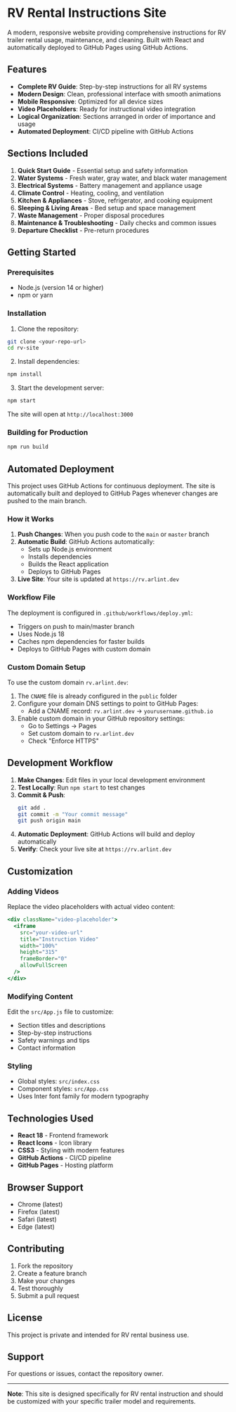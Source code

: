 # RV Rental Instructions Site

A modern, responsive website providing comprehensive instructions for RV trailer rental usage, maintenance, and cleaning. Built with React and automatically deployed to GitHub Pages using GitHub Actions.

## Features

- **Complete RV Guide**: Step-by-step instructions for all RV systems
- **Modern Design**: Clean, professional interface with smooth animations
- **Mobile Responsive**: Optimized for all device sizes
- **Video Placeholders**: Ready for instructional video integration
- **Logical Organization**: Sections arranged in order of importance and usage
- **Automated Deployment**: CI/CD pipeline with GitHub Actions

## Sections Included

1. **Quick Start Guide** - Essential setup and safety information
2. **Water Systems** - Fresh water, gray water, and black water management
3. **Electrical Systems** - Battery management and appliance usage
4. **Climate Control** - Heating, cooling, and ventilation
5. **Kitchen & Appliances** - Stove, refrigerator, and cooking equipment
6. **Sleeping & Living Areas** - Bed setup and space management
7. **Waste Management** - Proper disposal procedures
8. **Maintenance & Troubleshooting** - Daily checks and common issues
9. **Departure Checklist** - Pre-return procedures

## Getting Started

### Prerequisites

- Node.js (version 14 or higher)
- npm or yarn

### Installation

1. Clone the repository:
```bash
git clone <your-repo-url>
cd rv-site
```

2. Install dependencies:
```bash
npm install
```

3. Start the development server:
```bash
npm start
```

The site will open at `http://localhost:3000`

### Building for Production

```bash
npm run build
```

## Automated Deployment

This project uses GitHub Actions for continuous deployment. The site is automatically built and deployed to GitHub Pages whenever changes are pushed to the main branch.

### How it Works

1. **Push Changes**: When you push code to the `main` or `master` branch
2. **Automatic Build**: GitHub Actions automatically:
   - Sets up Node.js environment
   - Installs dependencies
   - Builds the React application
   - Deploys to GitHub Pages
3. **Live Site**: Your site is updated at `https://rv.arlint.dev`

### Workflow File

The deployment is configured in `.github/workflows/deploy.yml`:
- Triggers on push to main/master branch
- Uses Node.js 18
- Caches npm dependencies for faster builds
- Deploys to GitHub Pages with custom domain

### Custom Domain Setup

To use the custom domain `rv.arlint.dev`:

1. The `CNAME` file is already configured in the `public` folder
2. Configure your domain DNS settings to point to GitHub Pages:
   - Add a CNAME record: `rv.arlint.dev` → `yourusername.github.io`
3. Enable custom domain in your GitHub repository settings:
   - Go to Settings → Pages
   - Set custom domain to `rv.arlint.dev`
   - Check "Enforce HTTPS"

## Development Workflow

1. **Make Changes**: Edit files in your local development environment
2. **Test Locally**: Run `npm start` to test changes
3. **Commit & Push**: 
   ```bash
   git add .
   git commit -m "Your commit message"
   git push origin main
   ```
4. **Automatic Deployment**: GitHub Actions will build and deploy automatically
5. **Verify**: Check your live site at `https://rv.arlint.dev`

## Customization

### Adding Videos

Replace the video placeholders with actual video content:

```jsx
<div className="video-placeholder">
  <iframe 
    src="your-video-url" 
    title="Instruction Video"
    width="100%" 
    height="315"
    frameBorder="0"
    allowFullScreen
  />
</div>
```

### Modifying Content

Edit the `src/App.js` file to customize:
- Section titles and descriptions
- Step-by-step instructions
- Safety warnings and tips
- Contact information

### Styling

- Global styles: `src/index.css`
- Component styles: `src/App.css`
- Uses Inter font family for modern typography

## Technologies Used

- **React 18** - Frontend framework
- **React Icons** - Icon library
- **CSS3** - Styling with modern features
- **GitHub Actions** - CI/CD pipeline
- **GitHub Pages** - Hosting platform

## Browser Support

- Chrome (latest)
- Firefox (latest)
- Safari (latest)
- Edge (latest)

## Contributing

1. Fork the repository
2. Create a feature branch
3. Make your changes
4. Test thoroughly
5. Submit a pull request

## License

This project is private and intended for RV rental business use.

## Support

For questions or issues, contact the repository owner.

---

**Note**: This site is designed specifically for RV rental instruction and should be customized with your specific trailer model and requirements. 
